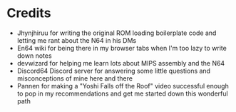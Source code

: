 # Credits
* Jhynjhiruu for writing the original ROM loading boilerplate code and letting me rant about the N64 in his DMs
* En64 wiki for being there in my browser tabs when I'm too lazy to write down notes
* devwizard for helping me learn lots about MIPS assembly and the N64
* Discord64 Discord server for answering some little questions and misconceptions of mine here and there
* Pannen for making a "Yoshi Falls off the Roof" video successful enough to pop in my recommendations and get me started down this wonderful path
